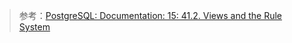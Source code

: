 > 参考：[PostgreSQL: Documentation: 15: 41.2. Views and the Rule System](https://www.postgresql.org/docs/15/rules-views.html)